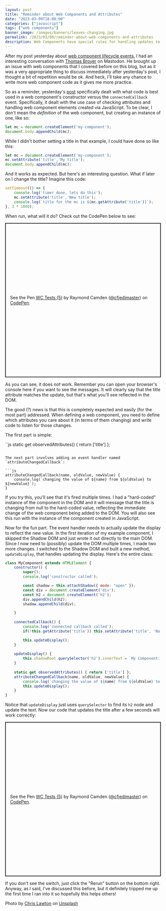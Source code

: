 ```yaml
---
layout: post
title: "Reminder about Web Components and Attributes"
date: "2023-03-09T18:00:00"
categories: ["javascript"]
tags: ["web components"]
banner_image: /images/banners/leaves-changing.jpg
permalink: /2023/03/09/reminder-about-web-components-and-attributes
description: Web Components have special rules for handling updates to attributes.
---
```


After my post yesterday about [web component lifecycle events](https://www.raymondcamden.com/2023/03/08/interesting-caveat-with-web-components-and-the-event-lifecycle), I had an interesting conversation with [Thomas Broyer](https://blog.ltgt.net/) on Mastodon. He brought up an issue with web components that I covered before on this blog, but as it was a very appropriate thing to discuss immediately after yesterday's post, I thought a bit of repetition would be ok. And heck, I'll take any chance to write more web component code as it gives me more practice.

So as a reminder, yesterday's [post](https://www.raymondcamden.com/2023/03/08/interesting-caveat-with-web-components-and-the-event-lifecycle) specifically dealt with what code is best used in a web component's constructor versus the `connectedCallback` event. Specifically, it dealt with the use case of checking attributes and handling web component elements created via JavaScript. To be clear, I don't mean the *definition* of the web component, but creating an instance of one, like so:

```js
let mc = document.createElement('my-component');
document.body.appendChild(mc); 
```

While I didn't bother setting a title in that example, I could have done so like this:

```js
let mc = document.createElement('my-component');
mc.setAttribute('title','My title');
document.body.appendChild(mc); 
```

And it works as expected. But here's an interesting question. What if later on I change the title? Imagine this code:

```js
setTimeout(() => {
	console.log('timer done, lets do this');
	mc.setAttribute('title','New title');
	console.log(`title for the mc is ${mc.getAttribute('title')}`);
}, 3 * 1000);
```

When run, what will it do? Check out the CodePen below to see:

<p class="codepen" data-height="500" data-theme-id="dark" data-default-tab="result" data-slug-hash="yLxPzjy" data-editable="true" data-user="cfjedimaster" style="height: 500px; box-sizing: border-box; display: flex; align-items: center; justify-content: center; border: 2px solid; margin: 1em 0; padding: 1em;">
  <span>See the Pen <a href="https://codepen.io/cfjedimaster/pen/yLxPzjy">
  WC Tests (5)</a> by Raymond Camden (<a href="https://codepen.io/cfjedimaster">@cfjedimaster</a>)
  on <a href="https://codepen.io">CodePen</a>.</span>
</p>
<script async src="https://cpwebassets.codepen.io/assets/embed/ei.js"></script>

As you can see, it does *not* work. Remember you can open your browser's console here if you want to see the messages. It will clearly say that the title attribute matches the update, but that's what you'll see reflected in the DOM.

The good (?) news is that this is completely expected and easily (for the most part) addressed. When defining a web component, you need to define which attributes you care about it (in terms of them changing) and write code to listen for those changes.

The first part is simple:

``js
static get observedAttributes() { return ['title'] };
```

The next part involves adding an event handler named `attributeChangedCallback`:

```js
attributeChangedCallback(name, oldValue, newValue) {
	console.log(`changing the value of ${name} from ${oldValue} to ${newValue}`);
}
```

If you try this, you'll see that it's fired multiple times. I had a "hard-coded" instance of the component in the DOM and it will message that the title is changing from null to the hard-coded value, reflecting the immediate change of the web component being added to the DOM. You will also see this run with the instance of the component created in JavaScript. 

Now for the fun part. The event handler needs to actually update the display to reflect the new value. In the first iteration of my example component, I skipped the Shadow DOM and just wrote it out directly to the main DOM. Since I now need to (possibly) update the DOM multiple times, I made two more changes. I switched to the Shadow DOM and built a new method, `updateDisplay`, that handles updating the display. Here's the entire class:

```js
class MyComponent extends HTMLElement {
	constructor() {
		super();
		console.log('constructor called');

		const shadow = this.attachShadow({ mode: "open" });
		const div = document.createElement('div');
		const h2 = document.createElement('h2');
		div.appendChild(h2);
		shadow.appendChild(div);

	}
	
	connectedCallback() {
		console.log('connected callback called');
		if(!this.getAttribute('title')) this.setAttribute('title', 'No title');

		this.updateDisplay();
	}
	
	updateDisplay() {
		this.shadowRoot.querySelector('h2').innerText = `My Component: ${this.getAttribute('title')}`;
	}
	
	static get observedAttributes() { return ['title'] };
	attributeChangedCallback(name, oldValue, newValue) {
		console.log(`changing the value of ${name} from ${oldValue} to ${newValue}`);
		this.updateDisplay();
	}
}
```

Notice that `updateDisplay` just uses `querySelector` to find its `h2` node and update the text. Now our code that updates the title after a few seconds will work correctly:

<p class="codepen" data-height="500" data-theme-id="dark" data-default-tab="result" data-slug-hash="qBMVPyX" data-editable="true" data-user="cfjedimaster" style="height: 500px; box-sizing: border-box; display: flex; align-items: center; justify-content: center; border: 2px solid; margin: 1em 0; padding: 1em;">
  <span>See the Pen <a href="https://codepen.io/cfjedimaster/pen/qBMVPyX">
  WC Tests (5)</a> by Raymond Camden (<a href="https://codepen.io/cfjedimaster">@cfjedimaster</a>)
  on <a href="https://codepen.io">CodePen</a>.</span>
</p>
<script async src="https://cpwebassets.codepen.io/assets/embed/ei.js"></script>

If you don't see the switch, just click the "Rerun" button on the bottom right. Anyway, as I said, I've discussed this before, but it definitely tripped me up the first time I ran into it so hopefully this helps others!

Photo by <a href="https://unsplash.com/@chrislawton?utm_source=unsplash&utm_medium=referral&utm_content=creditCopyText">Chris Lawton</a> on <a href="https://unsplash.com/photos/5IHz5WhosQE?utm_source=unsplash&utm_medium=referral&utm_content=creditCopyText">Unsplash</a>
  